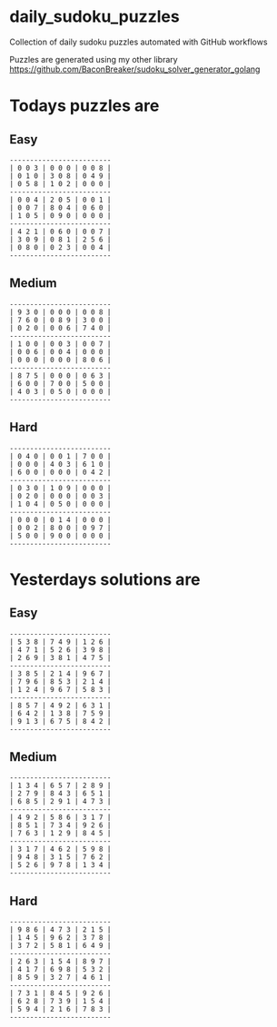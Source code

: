 
# daily_sudoku_puzzles 

Collection of daily sudoku puzzles automated with GitHub workflows 

Puzzles are generated using my other library https://github.com/BaconBreaker/sudoku_solver_generator_golang 
 

# Todays puzzles are 

## Easy 

```
-------------------------
| 0 0 3 | 0 0 0 | 0 0 8 | 
| 0 1 0 | 3 0 8 | 0 4 9 | 
| 0 5 8 | 1 0 2 | 0 0 0 | 
-------------------------
| 0 0 4 | 2 0 5 | 0 0 1 | 
| 0 0 7 | 8 0 4 | 0 6 0 | 
| 1 0 5 | 0 9 0 | 0 0 0 | 
-------------------------
| 4 2 1 | 0 6 0 | 0 0 7 | 
| 3 0 9 | 0 8 1 | 2 5 6 | 
| 0 8 0 | 0 2 3 | 0 0 4 | 
-------------------------
```
## Medium 

```
-------------------------
| 9 3 0 | 0 0 0 | 0 0 8 | 
| 7 6 0 | 0 8 9 | 3 0 0 | 
| 0 2 0 | 0 0 6 | 7 4 0 | 
-------------------------
| 1 0 0 | 0 0 3 | 0 0 7 | 
| 0 0 6 | 0 0 4 | 0 0 0 | 
| 0 0 0 | 0 0 0 | 8 0 6 | 
-------------------------
| 8 7 5 | 0 0 0 | 0 6 3 | 
| 6 0 0 | 7 0 0 | 5 0 0 | 
| 4 0 3 | 0 5 0 | 0 0 0 | 
-------------------------
```
## Hard 

```
-------------------------
| 0 4 0 | 0 0 1 | 7 0 0 | 
| 0 0 0 | 4 0 3 | 6 1 0 | 
| 6 0 0 | 0 0 0 | 0 4 2 | 
-------------------------
| 0 3 0 | 1 0 9 | 0 0 0 | 
| 0 2 0 | 0 0 0 | 0 0 3 | 
| 1 0 4 | 0 5 0 | 0 0 0 | 
-------------------------
| 0 0 0 | 0 1 4 | 0 0 0 | 
| 0 0 2 | 8 0 0 | 0 9 7 | 
| 5 0 0 | 9 0 0 | 0 0 0 | 
-------------------------
```
# Yesterdays solutions are 

## Easy 

```
-------------------------
| 5 3 8 | 7 4 9 | 1 2 6 | 
| 4 7 1 | 5 2 6 | 3 9 8 | 
| 2 6 9 | 3 8 1 | 4 7 5 | 
-------------------------
| 3 8 5 | 2 1 4 | 9 6 7 | 
| 7 9 6 | 8 5 3 | 2 1 4 | 
| 1 2 4 | 9 6 7 | 5 8 3 | 
-------------------------
| 8 5 7 | 4 9 2 | 6 3 1 | 
| 6 4 2 | 1 3 8 | 7 5 9 | 
| 9 1 3 | 6 7 5 | 8 4 2 | 
-------------------------
```
## Medium 

```
-------------------------
| 1 3 4 | 6 5 7 | 2 8 9 | 
| 2 7 9 | 8 4 3 | 6 5 1 | 
| 6 8 5 | 2 9 1 | 4 7 3 | 
-------------------------
| 4 9 2 | 5 8 6 | 3 1 7 | 
| 8 5 1 | 7 3 4 | 9 2 6 | 
| 7 6 3 | 1 2 9 | 8 4 5 | 
-------------------------
| 3 1 7 | 4 6 2 | 5 9 8 | 
| 9 4 8 | 3 1 5 | 7 6 2 | 
| 5 2 6 | 9 7 8 | 1 3 4 | 
-------------------------
```
## Hard 

```
-------------------------
| 9 8 6 | 4 7 3 | 2 1 5 | 
| 1 4 5 | 9 6 2 | 3 7 8 | 
| 3 7 2 | 5 8 1 | 6 4 9 | 
-------------------------
| 2 6 3 | 1 5 4 | 8 9 7 | 
| 4 1 7 | 6 9 8 | 5 3 2 | 
| 8 5 9 | 3 2 7 | 4 6 1 | 
-------------------------
| 7 3 1 | 8 4 5 | 9 2 6 | 
| 6 2 8 | 7 3 9 | 1 5 4 | 
| 5 9 4 | 2 1 6 | 7 8 3 | 
-------------------------
```

